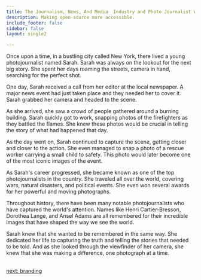 ```yaml
---
title: The Journalism, News, And Media  Industry and Photo Journalist Workers' Rights
description: Making open-source more accessible.
include_footer: false
sidebar: false
layout: single2

---
```



<p>
Once upon a time, in a bustling city called New York, there lived a young photojournalist named Sarah. Sarah was always on the lookout for the next big story. She spent her days roaming the streets, camera in hand, searching for the perfect shot.

One day, Sarah received a call from her editor at the local newspaper. A major news event had just taken place and they needed her to cover it. Sarah grabbed her camera and headed to the scene.

As she arrived, she saw a crowd of people gathered around a burning building. Sarah quickly got to work, snapping photos of the firefighters as they battled the flames. She knew these photos would be crucial in telling the story of what had happened that day.

As the day went on, Sarah continued to capture the scene, getting closer and closer to the action. She even managed to snap a photo of a rescue worker carrying a small child to safety. This photo would later become one of the most iconic images of the event.

As Sarah's career progressed, she became known as one of the top photojournalists in the country. She traveled all over the world, covering wars, natural disasters, and political events. She even won several awards for her powerful and moving photographs.

Throughout history, there have been many notable photojournalists who have captured the world's attention. Names like Henri Cartier-Bresson, Dorothea Lange, and Ansel Adams are all remembered for their incredible images that have shaped the way we see the world.

Sarah knew that she wanted to be remembered in the same way. She dedicated her life to capturing the truth and telling the stories that needed to be told. And as she looked through the viewfinder of her camera, she knew that she was making a difference, one photograph at a time.

<br>
<a href="https://workdojos.com/photojournalist/branding">next: branding</a>
</p>